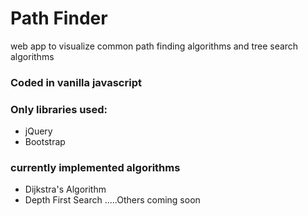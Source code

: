# Path Finder

web app to visualize common path finding algorithms and tree search algorithms

### Coded in vanilla javascript

### Only libraries used:

- jQuery
- Bootstrap

### currently implemented algorithms

- Dijkstra's Algorithm
- Depth First Search
  .....Others coming soon
